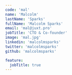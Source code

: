 ```yaml
---
code: 'mal'
name: 'Malcolm'
lastName: 'Sparks'
fullName: 'Malcolm Sparks'
email: 'mal@juxt.pro'
jobTitle: 'CTO & Co-founder'
image: 'mal.jpg'
linkedin: 'malcolmsparks'
twitter: 'malcolmsparks'
github: 'malcolmsparks'

feature:
  jobTitle: true
---
```

